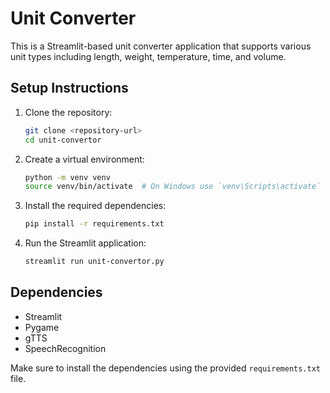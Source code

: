 # Unit Converter

This is a Streamlit-based unit converter application that supports various unit types including length, weight, temperature, time, and volume.

## Setup Instructions

1. Clone the repository:
    ```sh
    git clone <repository-url>
    cd unit-convertor
    ```

2. Create a virtual environment:
    ```sh
    python -m venv venv
    source venv/bin/activate  # On Windows use `venv\Scripts\activate`
    ```

3. Install the required dependencies:
    ```sh
    pip install -r requirements.txt
    ```

4. Run the Streamlit application:
    ```sh
    streamlit run unit-convertor.py
    ```

## Dependencies

- Streamlit
- Pygame
- gTTS
- SpeechRecognition

Make sure to install the dependencies using the provided `requirements.txt` file.
